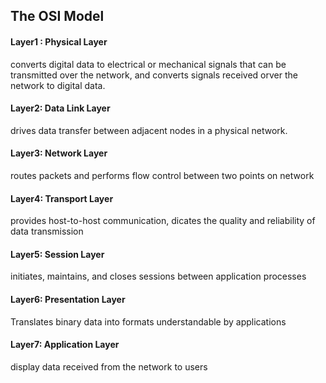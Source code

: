 ## The OSI Model
#### Layer1 : Physical Layer
converts digital data to electrical or mechanical signals that can be transmitted over the network, and converts signals received orver the network to digital data.
#### Layer2: Data Link Layer
drives data transfer between adjacent nodes in a physical network.
#### Layer3: Network Layer
routes packets and performs flow control between two points on network
#### Layer4: Transport Layer
provides host-to-host communication, dicates the quality and reliability of data transmission
#### Layer5: Session Layer
initiates, maintains, and closes sessions between application processes
#### Layer6: Presentation Layer
Translates binary data into formats understandable by applications
#### Layer7: Application Layer
display data received from the network to users
